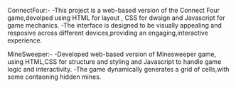 ConnectFour:-
    -This project is a web-based version of the Connect Four game,devolped using HTML for layout , CSS for dwsign and Javascript for game mechanics.
    -The interface is designed to be visually appealing and resposive across different devices,providing an engaging,interactive experience.

MineSweeper:-
    -Developed web-based version of Minesweeper game, using HTML,CSS for structure and styling and Javascript to handle game logic and interactivity.
    -The game dynamically generates a grid of cells,with some contaoning hidden mines.
